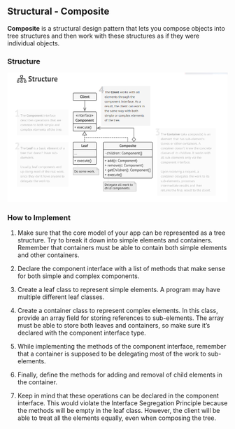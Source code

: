 ## Structural - Composite

**Composite** is a structural design pattern that lets you compose objects into tree structures and then work with these structures as if they were individual objects.

### Structure
[![Structural - Composite](../images/composite.png)](https://refactoring.guru/design-patterns/composite)

### How to Implement
1. Make sure that the core model of your app can be represented as a tree structure. Try to break it down into simple elements and containers. Remember that containers must be able to contain both simple elements and other containers.

2. Declare the component interface with a list of methods that make sense for both simple and complex components.

3. Create a leaf class to represent simple elements. A program may have multiple different leaf classes.

4. Create a container class to represent complex elements. In this class, provide an array field for storing references to sub-elements. The array must be able to store both leaves and containers, so make sure it’s declared with the component interface type.

5. While implementing the methods of the component interface, remember that a container is supposed to be delegating most of the work to sub-elements.

6. Finally, define the methods for adding and removal of child elements in the container.

7. Keep in mind that these operations can be declared in the component interface. This would violate the Interface Segregation Principle because the methods will be empty in the leaf class. However, the client will be able to treat all the elements equally, even when composing the tree.
